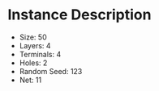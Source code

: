 # Instance Description

* Size: 50
* Layers: 4
* Terminals: 4
* Holes: 2
* Random Seed: 123
* Net: 11
